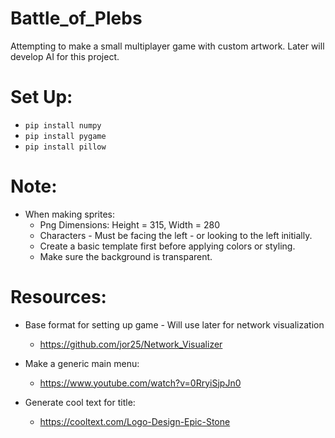 # Battle_of_Plebs
Attempting to make a small multiplayer game with custom artwork.
Later will develop AI for this project.

# Set Up:
* `pip install numpy`
* `pip install pygame`
* `pip install pillow`

# Note:
* When making sprites:
    - Png Dimensions: Height = 315, Width = 280
    - Characters - Must be facing the left - or looking to the left initially.
    - Create a basic template first before applying colors or styling.
    - Make sure the background is transparent.

# Resources:
* Base format for setting up game - Will use later for network visualization
    * https://github.com/jor25/Network_Visualizer

* Make a generic main menu:
    * https://www.youtube.com/watch?v=0RryiSjpJn0
    
* Generate cool text for title:
    * https://cooltext.com/Logo-Design-Epic-Stone